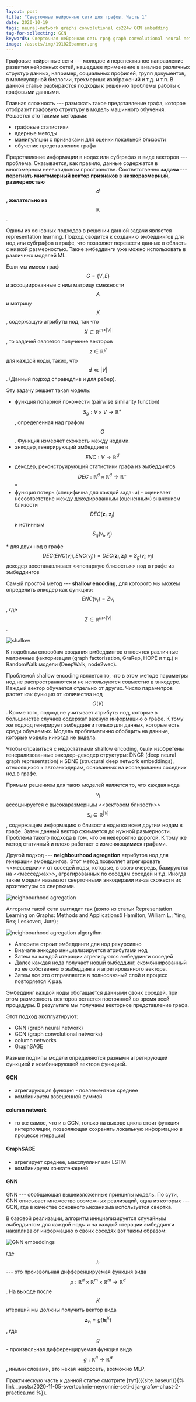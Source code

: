 ```yaml
---
layout: post
title: "Сверточные нейронные сети для графов. Часть 1"
date: 2020-10-19
tags: neural-network graphs convolutional cs224w GCN embedding
tag-for-sollecting: GCN
keywords: Сверточная нейронная сеть граф graph convolutional neural network GCN эмбеддинги embedding
image: /assets/img/191020banner.png
---
```


Графовые нейронные сети --- молодое и перспективное направление развития нейронных сетей, нашедшее применение в анализе различных структур данных, например, социальных профилей, групп документов, в молекулярной биологии, трехмерных изображений и т.д. и т.п. В данной статье разбираются подходы к решению проблемы работы с графовыми данными.

Главная сложность --- разыскать такое представление графа, которое отобразит графовую структуру в модель машинного обучения. Решается это такими методами:

- графовые статистики
- ядерные методы
- манипуляции с признаками для оценки локальной близости
- обучение представлению графа

Представление информации в нодах или субграфах в виде векторов --- проблема. Оказывается, как правило, данные содержатся в многомерном неевклидовом пространстве. Соответственно **задача --- перегнать многомерный вектор признаков в низкоразмерный, размерностью $$d$$, желательно из $$\mathbb{R}$$**.

Одним из основных подходов в решении данной задачи является representation learning. Подход сводится к созданию эмбеддингов для нод или субграфов в графе, что позволяет перевести данные в область с низкой размерностью. Такие эмбеддинги уже можно использовать в различных моделей ML.

Если мы имеем граф $$G = (V, E)$$ и ассоциированные с ним матрицу смежности $$A$$ и матрицу $$X$$, содержащую атрибуты нод, так что $$X \in \mathbb{R}^{m \times \vert V \vert}$$, то задачей является получение векторов $$z \in \mathbb{R}^d$$ для каждой ноды, таких, что $$d \ll \vert V \vert$$. (Данный подход справедлив и для ребер).

Эту задачу решает такая модель:

- функция попарной похожести (pairwise similarity function) $$S_g : V \times V \rightarrow \mathbb{R}^+$$, определенная над графом $$G$$. Функция измеряет схожесть между нодами.
- энкодер, генерирующий эмбеддинги $$ENC: V \rightarrow  \mathbb{R}^d$$
- декодер, реконструирующий статистики графа из эмбеддингов $$DEC : \mathbb{R}^d \times \mathbb{R}^d \rightarrow \mathbb{R}^+$$ \*
- функция потерь (специфична для каждой задачи) - оценивает несоответствие между декодированным (оцененным) значением близости $$DEC(\mathbf{z}_i, \mathbf{z}_j)$$ и истинным $$S_g(v_i, v_j)$$

\* для двух нод в графе $$DEC(ENC(v_i), ENC(v_j)) = DEC(\mathbf{z}_i, \mathbf{z}_j) \approx S_g(v_i, v_j)$$ декодер восстанавливает <<попарную близость>> нод в графе из эмбеддингов

Самый простой метод --- **shallow encoding**, для которого мы можем определить энкодер как функцию: $$ENC(v_i) = Z v_i$$, где $$Z \in \mathbb{R}^{m \times \vert V \vert}$$.

![shallow](../../../assets/img/191020-03.png)

К подобным способам создания эмбеддингов относятся различные матричные факторизации (graph factorisation, GraRep, HOPE и т.д.) и RandomWalk модели (DeepWalk, node2wec).

Проблемой shallow encoding является то, что в этом методе параметры нод не распространяются и не используются совместно в энкодере. Каждый вектор обучается отдельно от других. Число параметров растет как функция от количества нод $$O(V)$$. Кроме того, подход не учитывает атрибуты нод, которые в большинстве случаев содержат важную информацию о графе. К тому же подход генерирует эмбеддинги только для данных, которые есть среди обучаемых. Модель проблематично обобщить на данные, которые модель никогда не видела.

Чтобы справиться с недостатками shallow encoding, были изобретены генерализованные энкодер-декодер структуры: DNGR (deep neural graph representation) и SDNE (structural deep network embeddings), относящихся к автоэнкодерам, основанных на исследовании соседних нод в графе.

Прямым решением для таких моделей является то, что каждая нода $$v_i$$ ассоциируется с высокаразмерным <<вектором близости>> $$S_i \in \mathbb{R}^{\vert V \vert}$$, содержащем информацию о близости ноды ко всем другим нодам в графе. Затем данный вектор сжимается до нужной размерности. Проблема такого подхода в том, что он невероятно дорогой. К тому же метод статичный и плохо работает с изменяющимися графами.

Другой подход --- **neighbourhood agregation** атрибутов нод для генерации эмбеддингов. Этот метод позволяет агрегировать <<месседжи>> от соседей ноды, которые, в свою очередь, базируются на <<месседжах>>, агрегированных по соседям соседей и т.д. Иногда такие модели называют сверточными энкодерами из-за схожести их архитектуры со свертками.

![neighbourhood agregation](../../../assets/img/191020-01.png)

Алгоритм такой сети выглядит так (взято из статьи Representation Learning on Graphs: Methods and Applicationsб Hamilton, William L.; Ying, Rex; Leskovec, Jure);

![neighbourhood agregation algorythm](../../../assets/img/191020-02.png)

- Алгоритм строит эмбеддинги для нод рекурсивно
- Вначале энкодер инициализируется атрибутами нод
- Затем на каждой итерации агрегируются эмбеддинги соседей
- Далее каждая нода получает новый эмбеддинг, скомбинированный из ее собственного эмбеддинга и агрегированного вектора.
- Затем все это отправляется в полносвязный слой и процесс повторяется K раз.

Эмбеддинг каждой ноды обогащается данными своих соседей, при этом размерность векторов остается постоянной во время всей процедуры. В результате мы получаем векторное представление графа.

Этот подход эксплуатируют:

- GNN (graph neural network)
- GCN (graph convolutional networks)
- column networks
- GraphSAGE

Разные подтипы модели определяются разными агрегирующей функцией и комбинирующей вектора функцией.

#### GCN

- агрегирующая функция - поэлементное среднее
- комбинируем взвешенной суммой

#### column network

- то же самое, что и в GCN, только на выходе цикла стоит функция интерполяции, позволяющая сохранять локальную информацию в процессе итерации)

#### GraphSAGE

- агрегирует среднее, макспуллинг или LSTM
- комбинируем конкатенацией

#### GNN

GNN --- обобщающая вышеизложенные принципы модель. По сути, GNN описывает множество возможных реализаций, одна из которых --- GCN, где в качестве основного механизма используется свертка.

В базовой реализации, алгоритм инициализируется случайным эмбеддингом для каждой ноды и на каждой итерации эмбеддинги накапливают информацию о своих соседях вот таким образом:

![GNN embeddings](../../../assets/img/191020-04.png)

где $$h$$ --- это произвольная дифференцируемая функция вида $$р: \mathbb{R}^d \times \mathbb{R}^m \times \mathbb{R}^m \rightarrow \mathbb{R}^d$$. На выходе после $$K$$ итераций мы должны получить вектор вида $$\mathbf{z}_{v_i} = g({\mathbf{h}_i}^K)$$, где $$g$$ - произвольная дифференцируемая функция вида $$g: \mathbb{R}^d \rightarrow \mathbb{R}^d$$, иными словами, это некая нейросеть, возможно MLP.

Практическую часть к данной статье смотрите [тут]({{site.baseurl}}{% link _posts/2020-11-05-svertochnie-neyronnie-seti-dlja-grafov-chast-2-practica.md %}).

